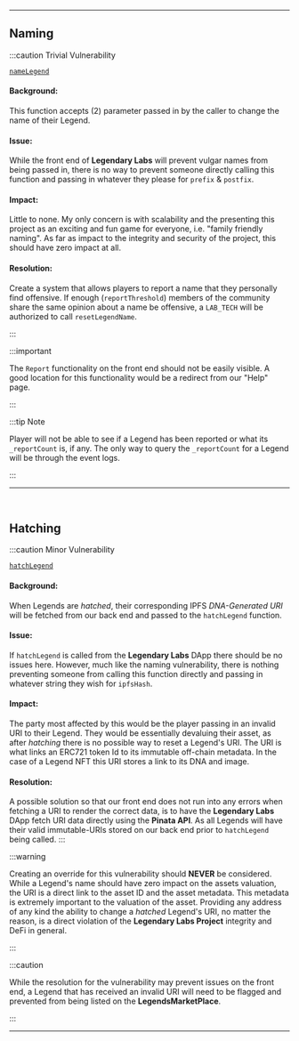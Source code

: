
---

## Naming

:::caution Trivial Vulnerability

[`nameLegend`](../contracts/legend/LegendsNFT#namelegend)

#### Background: 

This function accepts (2) parameter passed in by the caller to change the name of their Legend. 

#### Issue:

While the front end of **Legendary Labs** will prevent vulgar names from being passed in, there is no way to prevent someone directly calling this function and passing in whatever they please for `prefix` & `postfix`.

#### Impact:

Little to none. My only concern is with scalability and the presenting this project as an exciting and fun game for everyone, i.e. "family friendly naming". As far as impact to the integrity and security of the project, this should have zero impact at all. 

#### Resolution:

Create a system that allows players to report a name that they personally find offensive. If enough (`reportThreshold`) members of the community share the same opinion about a name be offensive, a `LAB_TECH` will be authorized to call `resetLegendName`. 

:::

:::important

The `Report` functionality on the front end should not be easily visible. A good location for this functionality would be a redirect from our "Help" page. 

:::

:::tip Note

Player will not be able to see if a Legend has been reported or what its `_reportCount` is, if any. The only way to query the `_reportCount` for a Legend will be through the event logs.

:::

---

<br/>

## Hatching

:::caution Minor Vulnerability

[`hatchLegend`](../contracts/legend/LegendsNFT#hatchlegend)

#### Background: 

When Legends are *hatched*, their corresponding IPFS *DNA-Generated URI* will be fetched from our back end and passed to the `hatchLegend` function.

#### Issue:

If `hatchLegend` is called from the **Legendary Labs** DApp there should be no issues here. However, much like the naming vulnerability, there is nothing preventing someone from calling this function directly and passing in whatever string they wish for `ipfsHash`.


#### Impact:

The party most affected by this would be the player passing in an invalid URI to their Legend. They would be essentially devaluing their asset, as after *hatching* there is no possible way to reset a Legend's URI. The URI is what links an ERC721 token Id to its immutable off-chain metadata. In the case of a Legend NFT this URI stores a link to its DNA and image. 

#### Resolution:

A possible solution so that our front end does not run into any errors when fetching a URI to render the correct data, is to have the **Legendary Labs** DApp fetch URI data directly using the **Pinata API**. As all Legends will have their valid immutable-URIs stored on our back end prior to `hatchLegend` being called.
:::

:::warning

Creating an override for this vulnerability should **NEVER** be considered. While a Legend's name should have zero impact on the assets valuation, the URI is a direct link to the asset ID and the asset metadata. This metadata is extremely important to the valuation of the asset. Providing any address of any kind the ability to change a *hatched* Legend's URI, no matter the reason, is a direct violation of the **Legendary Labs Project** integrity and DeFi in general.

:::

:::caution

While the resolution for the vulnerability may prevent issues on the front end, a Legend that has received an invalid URI will need to be flagged and prevented from being listed on the **LegendsMarketPlace**.

:::

---